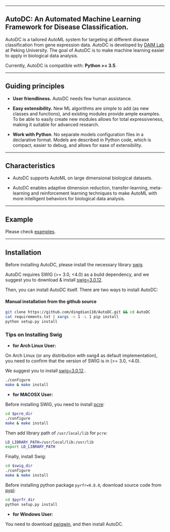 ------------------

## AutoDC: An Automated Machine Learning Framework for Disease Classification.
AutoDC is a tailored AutoML system for targeting at different disease classification from gene expression data.
AutoDC is developed by <a href="http://net.pku.edu.cn/~cuibin/" target="_blank" rel="nofollow">DAIM Lab</a> at Peking University.
The goal of AutoDC is to make machine learning easier to apply in biological data analysis.

Currently, AutoDC is compatible with: **Python >= 3.5**.

------------------

## Guiding principles

- __User friendliness.__ AutoDC needs few human assistance.

- __Easy extensibility.__ New ML algorithms are simple to add (as new classes and functions), and existing modules provide ample examples. To be able to easily create new modules allows for total expressiveness, making it suitable for advanced research.

- __Work with Python__. No separate models configuration files in a declarative format. Models are described in Python code, which is compact, easier to debug, and allows for ease of extensibility.

------------------

## Characteristics
- AutoDC supports AutoML on large dimensional biological datasets.

- AutoDC enables adaptive dimension reduction, transfer-learning, meta-learning and reinforcement learning techniques to make AutoML with more intelligent behaviors for biological data analysis.

------------------

## Example

Please check [examples](https://github.com/dingdian110/AutoDC/master/AutoDC_mdd_data_3600s.py).

------------------

## Installation

Before installing AutoDC, please install the necessary library [swig](https://sourceforge.net/projects/swig/files/swig/swig-3.0.12/).

AutoDC requires SWIG (>= 3.0, <4.0) as a build dependency, and we suggest you to download & install [swig=3.0.12](https://sourceforge.net/projects/swig/files/swig/swig-3.0.12/).


Then, you can install AutoDC itself. There are two ways to install AutoDC:


#### Manual installation from the github source

```sh
git clone https://github.com/dingdian110/AutoDC.git && cd AutoDC
cat requirements.txt | xargs -n 1 -L 1 pip install
python setup.py install
```

### Tips on Installing Swig


- **for Arch Linux User:**

On Arch Linux (or any distribution with swig4 as default implementation), you need to confirm that the version of SWIG is in (>= 3.0, <4.0).

We suggest you to install [swig=3.0.12](https://sourceforge.net/projects/swig/files/swig/swig-3.0.12/)..

```sh
./configure
make & make install
```

- **for MACOSX User:**

Before installing SWIG, you need to install [pcre](https://sourceforge.net/projects/pcre/files/pcre/8.44/):

```sh
cd $pcre_dir
./configure
make & make install
```

Then add library path of `/usr/local/lib` for `pcre`:

```sh
LD_LIBRARY_PATH=/usr/local/lib:/usr/lib
export LD_LIBRARY_PATH
```

Finally, install Swig:

```sh
cd $swig_dir
./configure
make & make install
```

Before installing python package `pyrfr=0.8.0`, download source code from [pypi](https://pypi.org/project/pyrfr/#files):

```sh
cd $pyrfr_dir
python setup.py install
```

- **for Windows User:**

You need to download [swigwin](https://sourceforge.net/projects/swig/files/swigwin/swigwin-3.0.12/), and then install AutoDC.
